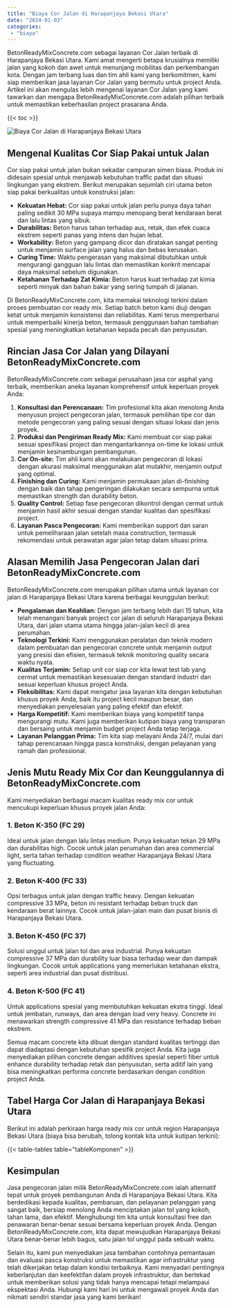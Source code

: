 ```yaml
---
title: "Biaya Cor Jalan di Harapanjaya Bekasi Utara"
date: "2024-01-03"
categories: 
 - "biaya"
---
```


BetonReadyMixConcrete.com sebagai layanan Cor Jalan terbaik di Harapanjaya Bekasi Utara. Kami amat mengerti betapa krusialnya memiliki jalan yang kokoh dan awet untuk menunjang mobilitas dan perkembangan kota. Dengan jam terbang luas dan tim ahli kami yang berkomitmen, kami siap memberikan jasa layanan Cor Jalan yang bermutu untuk project Anda. Artikel ini akan mengulas lebih mengenai layanan Cor Jalan yang kami tawarkan dan mengapa BetonReadyMixConcrete.com adalah pilihan terbaik untuk memastikan keberhasilan project prasarana Anda.

{{< toc >}}

![Biaya Cor Jalan di Harapanjaya Bekasi Utara](https://betoncor8.github.io/cor/harga-beton-readymix-concrete%20(20).png)

## Mengenal Kualitas Cor Siap Pakai untuk Jalan

Cor siap pakai untuk jalan bukan sekadar campuran simen biasa. Produk ini didesain spesial untuk menjawab kebutuhan traffic padat dan situasi lingkungan yang ekstrem. Berikut merupakan sejumlah ciri utama beton siap pakai berkualitas untuk konstruksi jalan:

- **Kekuatan Hebat:** Cor siap pakai untuk jalan perlu punya daya tahan paling sedikit 30 MPa supaya mampu menopang berat kendaraan berat dan lalu lintas yang sibuk.
- **Durabilitas:** Beton harus tahan terhadap aus, retak, dan efek cuaca ekstrem seperti panas yang intens dan hujan lebat.
- **Workability:** Beton yang gampang dicor dan diratakan sangat penting untuk menjamin surface jalan yang halus dan bebas kerusakan.
- **Curing Time:** Waktu pengerasan yang maksimal dibutuhkan untuk mengurangi gangguan lalu lintas dan memastikan konkrit mencapai daya maksimal sebelum digunakan.
- **Ketahanan Terhadap Zat Kimia:** Beton harus kuat terhadap zat kimia seperti minyak dan bahan bakar yang sering tumpah di jalanan.

Di BetonReadyMixConcrete.com, kita memakai teknologi terkini dalam proses pembuatan cor ready mix. Setiap batch beton kami diuji dengan ketat untuk menjamin konsistensi dan reliabilitas. Kami terus memperbarui untuk memperbaiki kinerja beton, termasuk penggunaan bahan tambahan spesial yang meningkatkan ketahanan kepada pecah dan penyusutan.

## Rincian Jasa Cor Jalan yang Dilayani BetonReadyMixConcrete.com

BetonReadyMixConcrete.com sebagai perusahaan jasa cor asphal yang terbaik, memberikan aneka layanan komprehensif untuk keperluan proyek Anda:

1. **Konsultasi dan Perencanaan:** Tim profesional kita akan menolong Anda menyusun project pengecoran jalan, termasuk pemilihan tipe cor dan metode pengecoran yang paling sesuai dengan situasi lokasi dan jenis proyek.
2. **Produksi dan Pengiriman Ready Mix:** Kami membuat cor siap pakai sesuai spesifikasi project dan mengantarkannya on-time ke lokasi untuk menjamin kesinambungan pembangunan.
3. **Cor On-site:** Tim ahli kami akan melakukan pengecoran di lokasi dengan akurasi maksimal menggunakan alat mutakhir, menjamin output yang optimal.
4. **Finishing dan Curing:** Kami menjamin permukaan jalan di-finishing dengan baik dan tahap pengeringan dilakukan secara sempurna untuk memastikan strength dan durability beton.
5. **Quality Control:** Setiap fase pengecoran dikontrol dengan cermat untuk menjamin hasil akhir sesuai dengan standar kualitas dan spesifikasi project.
6. **Layanan Pasca Pengecoran:** Kami memberikan support dan saran untuk pemeliharaan jalan setelah masa construction, termasuk rekomendasi untuk perawatan agar jalan tetap dalam situasi prima.

## Alasan Memilih Jasa Pengecoran Jalan dari BetonReadyMixConcrete.com

BetonReadyMixConcrete.com merupakan pilihan utama untuk layanan cor jalan di Harapanjaya Bekasi Utara karena berbagai keunggulan berikut:

- **Pengalaman dan Keahlian:** Dengan jam terbang lebih dari 15 tahun, kita telah menangani banyak project cor jalan di seluruh Harapanjaya Bekasi Utara, dari jalan utama utama hingga jalan-jalan kecil di area perumahan.
- **Teknologi Terkini:** Kami menggunakan peralatan dan teknik modern dalam pembuatan dan pengecoran concrete untuk menjamin output yang presisi dan efisien, termasuk teknik monitoring quality secara waktu nyata.
- **Kualitas Terjamin:** Setiap unit cor siap cor kita lewat test lab yang cermat untuk memastikan kesesuaian dengan standard industri dan sesuai keperluan khusus project Anda.
- **Fleksibilitas:** Kami dapat mengatur jasa layanan kita dengan kebutuhan khusus proyek Anda, baik itu project kecil maupun besar, dan menyediakan penyelesaian yang paling efektif dan efektif.
- **Harga Kompetitif:** Kami memberikan biaya yang kompetitif tanpa mengurangi mutu. Kami juga memberikan kutipan biaya yang transparan dan bersaing untuk menjamin budget project Anda tetap terjaga.
- **Layanan Pelanggan Prima:** Tim kita siap melayani Anda 24/7, mulai dari tahap perencanaan hingga pasca konstruksi, dengan pelayanan yang ramah dan professional.

## Jenis Mutu Ready Mix Cor dan Keunggulannya di BetonReadyMixConcrete.com

Kami menyediakan berbagai macam kualitas ready mix cor untuk mencukupi keperluan khusus proyek jalan Anda:

### 1\. Beton K-350 (FC 29)

Ideal untuk jalan dengan lalu lintas medium. Punya kekuatan tekan 29 MPa dan durabilitas high. Cocok untuk jalan perumahan dan area commercial light, serta tahan terhadap condition weather Harapanjaya Bekasi Utara yang fluctuating.

### 2\. Beton K-400 (FC 33)

Opsi terbagus untuk jalan dengan traffic heavy. Dengan kekuatan compressive 33 MPa, beton ini resistant terhadap beban truck dan kendaraan berat lainnya. Cocok untuk jalan-jalan main dan pusat bisnis di Harapanjaya Bekasi Utara.

### 3\. Beton K-450 (FC 37)

Solusi unggul untuk jalan tol dan area industrial. Punya kekuatan compressive 37 MPa dan durability luar biasa terhadap wear dan dampak lingkungan. Cocok untuk applications yang memerlukan ketahanan ekstra, seperti area industrial dan pusat distribusi.

### 4\. Beton K-500 (FC 41)

Untuk applications spesial yang membutuhkan kekuatan ekstra tinggi. Ideal untuk jembatan, runways, dan area dengan load very heavy. Concrete ini menawarkan strength compressive 41 MPa dan resistance terhadap beban ekstrem.

Semua macam concrete kita dibuat dengan standard kualitas tertinggi dan dapat diadaptasi dengan kebutuhan spesifik project Anda. Kita juga menyediakan pilihan concrete dengan additives spesial seperti fiber untuk enhance durability terhadap retak dan penyusutan, serta aditif lain yang bisa meningkatkan performa concrete berdasarkan dengan condition project Anda.

## Tabel Harga Cor Jalan di Harapanjaya Bekasi Utara

Berikut ini adalah perkiraan harga ready mix cor untuk region Harapanjaya Bekasi Utara (biaya bisa berubah, tolong kontak kita untuk kutipan terkini):

{{< table-tables table="tableKomponen" >}}

## Kesimpulan

Jasa pengecoran jalan milik BetonReadyMixConcrete.com ialah alternatif tepat untuk proyek pembangunan Anda di Harapanjaya Bekasi Utara. Kita berdedikasi kepada kualitas, pembaruan, dan pelayanan pelanggan yang sangat baik, bersiap menolong Anda menciptakan jalan tol yang kokoh, tahan lama, dan efektif. Menghubungi tim kita untuk konsultasi free dan penawaran benar-benar sesuai bersama keperluan proyek Anda. Dengan BetonReadyMixConcrete.com, kita dapat mewujudkan Harapanjaya Bekasi Utara benar-benar lebih bagus, satu jalan tol unggul pada sebuah waktu.

Selain itu, kami pun menyediakan jasa tambahan contohnya pemantauan dan evaluasi pasca konstruksi untuk memastikan agar infrastruktur yang telah dikerjakan tetap dalam kondisi terbaiknya. Kami menyadari pentingnya keberlanjutan dan keefektifan dalam proyek infrastruktur, dan bertekad untuk memberikan solusi yang tidak hanya mencapai tetapi melampaui ekspektasi Anda. Hubungi kami hari ini untuk mengawali proyek Anda dan nikmati sendiri standar jasa yang kami berikan!
